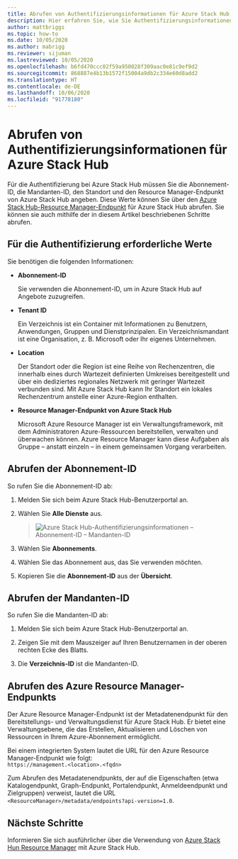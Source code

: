 ```yaml
---
title: Abrufen von Authentifizierungsinformationen für Azure Stack Hub
description: Hier erfahren Sie, wie Sie Authentifizierungsinformationen für Azure Stack Hub abrufen.
author: mattbriggs
ms.topic: how-to
ms.date: 10/05/2020
ms.author: mabrigg
ms.reviewer: sijuman
ms.lastreviewed: 10/05/2020
ms.openlocfilehash: b6fd470ccc02f59a950028f309aac0e81c9ef9d2
ms.sourcegitcommit: 868887e4b13b1572f15004a9db2c334e60d8add2
ms.translationtype: HT
ms.contentlocale: de-DE
ms.lasthandoff: 10/06/2020
ms.locfileid: "91778180"
---
```

# <a name="get-authentication-information-for-azure-stack-hub"></a>Abrufen von Authentifizierungsinformationen für Azure Stack Hub

Für die Authentifizierung bei Azure Stack Hub müssen Sie die Abonnement-ID, die Mandanten-ID, den Standort und den Resource Manager-Endpunkt von Azure Stack Hub angeben. Diese Werte können Sie über den [Azure Stack Hub-Resource Manager-Endpunkt](./azure-stack-version-profiles-ruby.md?view=azs-1910#the-azure-stack-hub-resource-manager-endpoint) für Azure Stack Hub abrufen. Sie können sie auch mithilfe der in diesem Artikel beschriebenen Schritte abrufen.

## <a name="values-needed-to-authenticate"></a>Für die Authentifizierung erforderliche Werte

Sie benötigen die folgenden Informationen:

-   **Abonnement-ID**  

    Sie verwenden die Abonnement-ID, um in Azure Stack Hub auf Angebote zuzugreifen.

-   **Tenant ID**

    Ein Verzeichnis ist ein Container mit Informationen zu Benutzern, Anwendungen, Gruppen und Dienstprinzipalen. Ein Verzeichnismandant ist eine Organisation, z. B. Microsoft oder Ihr eigenes Unternehmen.

-   **Location**

    Der Standort oder die Region ist eine Reihe von Rechenzentren, die innerhalb eines durch Wartezeit definierten Umkreises bereitgestellt und über ein dediziertes regionales Netzwerk mit geringer Wartezeit verbunden sind. Mit Azure Stack Hub kann Ihr Standort ein lokales Rechenzentrum anstelle einer Azure-Region enthalten.

-   **Resource Manager-Endpunkt von Azure Stack Hub**

    Microsoft Azure Resource Manager ist ein Verwaltungsframework, mit dem Administratoren Azure-Ressourcen bereitstellen, verwalten und überwachen können. Azure Resource Manager kann diese Aufgaben als Gruppe – anstatt einzeln – in einem gemeinsamen Vorgang verarbeiten.

## <a name="get-the-subscription-id"></a>Abrufen der Abonnement-ID

So rufen Sie die Abonnement-ID ab:

1.  Melden Sie sich beim Azure Stack Hub-Benutzerportal an.

2.  Wählen Sie **Alle Dienste** aus.

    > ![Azure Stack Hub-Authentifizierungsinformationen – Abonnement-ID – Mandanten-ID](./media/authenticate-azure-stack-hub/azure-stack-hub-auth-info.png)

3.  Wählen Sie **Abonnements**.

4.  Wählen Sie das Abonnement aus, das Sie verwenden möchten.

5.  Kopieren Sie die **Abonnement-ID** aus der **Übersicht**.

## <a name="get-the-tenant-id"></a>Abrufen der Mandanten-ID

So rufen Sie die Mandanten-ID ab:

1.  Melden Sie sich beim Azure Stack Hub-Benutzerportal an.

2.  Zeigen Sie mit dem Mauszeiger auf Ihren Benutzernamen in der oberen rechten Ecke des Blatts.

3.  Die **Verzeichnis-ID** ist die Mandanten-ID.

## <a name="get-the-azure-resource-manager-endpoint"></a>Abrufen des Azure Resource Manager-Endpunkts

Der Azure Resource Manager-Endpunkt ist der Metadatenendpunkt für den Bereitstellungs- und Verwaltungsdienst für Azure Stack Hub. Er bietet eine Verwaltungsebene, die das Erstellen, Aktualisieren und Löschen von Ressourcen in Ihrem Azure-Abonnement ermöglicht.

Bei einem integrierten System lautet die URL für den Azure Resource Manager-Endpunkt wie folgt:<br>`https://management.<location>.<fqdn>`

Zum Abrufen des Metadatenendpunkts, der auf die Eigenschaften (etwa Katalogendpunkt, Graph-Endpunkt, Portalendpunkt, Anmeldeendpunkt und Zielgruppen) verweist, lautet die URL `<ResourceManager>/metadata/endpoints?api-version=1.0`.

## <a name="next-steps"></a>Nächste Schritte

Informieren Sie sich ausführlicher über die Verwendung von [Azure Stack Hun Resource Manager](./azure-stack-version-profiles.md?view=azs-1910) mit Azure Stack Hub.
